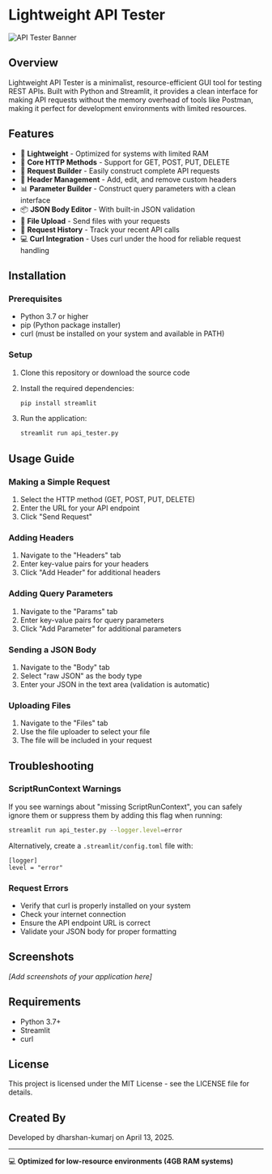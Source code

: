 # Lightweight API Tester

![API Tester Banner](https://via.placeholder.com/800x200?text=Lightweight+API+Tester)

## Overview

Lightweight API Tester is a minimalist, resource-efficient GUI tool for testing REST APIs. Built with Python and Streamlit, it provides a clean interface for making API requests without the memory overhead of tools like Postman, making it perfect for development environments with limited resources.

## Features

- 🚀 **Lightweight** - Optimized for systems with limited RAM
- 🔄 **Core HTTP Methods** - Support for GET, POST, PUT, DELETE
- 📝 **Request Builder** - Easily construct complete API requests
- 🧩 **Header Management** - Add, edit, and remove custom headers
- 📊 **Parameter Builder** - Construct query parameters with a clean interface
- 📦 **JSON Body Editor** - With built-in JSON validation
- 📁 **File Upload** - Send files with your requests
- 📜 **Request History** - Track your recent API calls
- 💻 **Curl Integration** - Uses curl under the hood for reliable request handling

## Installation

### Prerequisites

- Python 3.7 or higher
- pip (Python package installer)
- curl (must be installed on your system and available in PATH)

### Setup

1. Clone this repository or download the source code

2. Install the required dependencies:
   ```bash
   pip install streamlit
   ```

3. Run the application:
   ```bash
   streamlit run api_tester.py
   ```

## Usage Guide

### Making a Simple Request

1. Select the HTTP method (GET, POST, PUT, DELETE)
2. Enter the URL for your API endpoint
3. Click "Send Request"

### Adding Headers

1. Navigate to the "Headers" tab
2. Enter key-value pairs for your headers
3. Click "Add Header" for additional headers

### Adding Query Parameters

1. Navigate to the "Params" tab
2. Enter key-value pairs for query parameters
3. Click "Add Parameter" for additional parameters

### Sending a JSON Body

1. Navigate to the "Body" tab
2. Select "raw JSON" as the body type
3. Enter your JSON in the text area (validation is automatic)

### Uploading Files

1. Navigate to the "Files" tab
2. Use the file uploader to select your file
3. The file will be included in your request

## Troubleshooting

### ScriptRunContext Warnings

If you see warnings about "missing ScriptRunContext", you can safely ignore them or suppress them by adding this flag when running:

```bash
streamlit run api_tester.py --logger.level=error
```

Alternatively, create a `.streamlit/config.toml` file with:
```
[logger]
level = "error"
```

### Request Errors

- Verify that curl is properly installed on your system
- Check your internet connection
- Ensure the API endpoint URL is correct
- Validate your JSON body for proper formatting

## Screenshots

*[Add screenshots of your application here]*

## Requirements

- Python 3.7+
- Streamlit
- curl

## License

This project is licensed under the MIT License - see the LICENSE file for details.

## Created By

Developed by dharshan-kumarj on April 13, 2025.

---

💻 **Optimized for low-resource environments (4GB RAM systems)**
